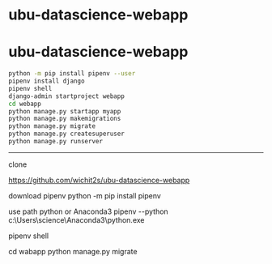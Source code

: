# ubu-datascience-webapp

# ubu-datascience-webapp

```sh
python -m pip install pipenv --user
pipenv install django
pipenv shell
django-admin startproject webapp
cd webapp
python manage.py startapp myapp
python manage.py makemigrations
python manage.py migrate
python manage.py createsuperuser
python manage.py runserver
```


-------------------------------------------------------------------------------

clone 

https://github.com/wichit2s/ubu-datascience-webapp

download pipenv
python -m pip install pipenv


use path python or Anaconda3
pipenv --python c:\Users\science\Anaconda3\python.exe

pipenv shell


cd wabapp 
python manage.py migrate
